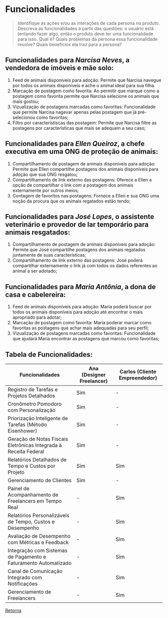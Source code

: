 # Funcionalidades

> Identifique as ações e/ou as interações de cada persona no produto. Descreva as 
> funcionalidades a partir das questões: o usuário está tentando fazer algo, então o 
> produto deve ter uma funcionalidade para isso. Qual é? Quais problemas da persona 
> essa funcionalidade resolve? Quais benefícios ela traz para a persona? 

## Funcionalidades para *Narcisa Neves*, a vendedora de imóveis e mãe solo:

1. Feed de animais disponíveis para adoção: Permite que Narcisa navegue por todos os animais disponíveis e ache o animal ideal para sua filha.
2. Marcação de postagem como favorita: Ao permitir que marque como a postagem como favorita permite que Narcisa selecione os animais que mais gostou;
3. Vizualização de postagens marcadas como favoritas: Funcionalidade que permite Narcisa nagevar apenas pelas postagem que já pré-selecionou como favoritas;
4. Filtro por característiscas das postagem: Permite que Narcisa filtre as postagens por características que mais se adequem a seu caso;

## Funcionalidades para *Ellen Queiroz*, a chefe executiva em uma ONG de proteção de animais:
1. Compartilhamento de postagem de animais disponíveis para adoção: Permite que Ellen compartilhe postagens dos animais disponíveis para adoção que sua ONG resgatou;
2. Compartilhamento de link externo das postagens: Oferece a Ellen a opção de compartilhar o link com a postagem dos animais externamente por outros meios;
3. Contagem de favoritos nas postagens: Fornece a Ellen e sua ONG uma noção da procura que os animais regatados estão tendo;

## Funcionalidades para *José Lopes*, o assistente veterinário e provedor de lar temporário para animais resgatados:
1. Compartilhamento de postagem de animais disponíveis para adoção: Permite que José compartilhe postagens dos animais regatados juntamente de suas características;
2. Compartilhamento de link externo das postagens: José poderá compartilhar externamente o link já com todos os dados referentes ao animal a ser adotado;

## Funcionalidades para *Maria Antônia*, a dona de casa e cabelereira:
1. Feed de animais disponíveis para adoção: Maria poderá buscar por todos os animais disponíveis para adoção até encontrar o mais apropriado para adotar;
2. Marcação de postagem como favorita: Maria poderar marcar como favoritas as postagens que achar mais adequadas para seu perfil;
3. Vizualização de postagens marcadas como favoritas: Funcionalidade que ajudará Maria encontrar as postagens que marcou como favoritas;

## Tabela de Funcionalidades:

| Funcionalidades | Ana (Designer Freelancer) | Carlos (Cliente Empreendedor) |
|---|---|---|
| Registro de Tarefas e Projetos Detalhados | Sim | - |
| Cronômetro Pomodoro com Personalização | Sim | - |
| Priorização Inteligente de Tarefas (Método Eisenhower) | Sim | - |
| Geração de Notas Fiscais Eletrônicas Integrada à Receita Federal | Sim | - |
| Relatórios Detalhados de Tempo e Custos por Projeto | Sim | Sim |
| Gerenciamento de Clientes | Sim | - |
| Painel de Acompanhamento de Freelancers em Tempo Real | - | Sim |
| Relatórios Personalizáveis de Tempo, Custos e Desempenho | - | Sim |
| Avaliação de Desempenho com Métricas e Feedback | - | Sim |
| Integração com Sistemas de Pagamento e Faturamento Automatizado | - | Sim |
| Canal de Comunicação Integrado com Notificações | - | Sim |
| Gerenciamento de Freelancers | - | Sim |

[Retorna](../README.md)

